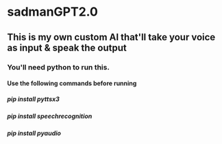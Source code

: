 # sadmanGPT2.0
## This is my own custom AI that'll take your voice as input & speak the output
### You'll need python to run this.
#### Use the following commands before running 
##### pip install pyttsx3
##### pip install speechrecognition
##### pip install pyaudio
